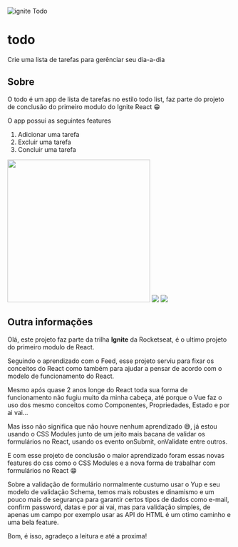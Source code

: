 ![ignite Todo](https://user-images.githubusercontent.com/16112395/222031772-bfedd240-d5b6-47f8-bd24-a41b358e297e.png)

# todo
Crie uma lista de tarefas para gerênciar seu dia-a-dia

## Sobre
O todo  é um app de lista de tarefas no estilo todo list, faz parte do projeto de conclusão do primeiro modulo do Ignite React 😁

O app possui as seguintes features

1. Adicionar uma tarefa
2. Excluir uma tarefa
3. Concluir uma tarefa

<p>
<img src="https://user-images.githubusercontent.com/16112395/222032035-76007ba3-1ef6-405f-b14d-358384b1973d.png" height="320" />
<img src="https://user-images.githubusercontent.com/16112395/222032121-39526091-f64f-416c-bdb1-44a6023c387a.png" />
<img src="https://user-images.githubusercontent.com/16112395/222032253-c309a837-9161-45b9-bf32-4d67bde09a3a.png" />
</p>

## Outra informações
Olá, este projeto faz parte da trilha **Ignite** da Rocketseat, é o ultimo projeto do primeiro modulo de React.

Seguindo o aprendizado com o Feed, esse projeto serviu para fixar os conceitos do React como também para ajudar a pensar de acordo com o modelo de funcionamento do React.

Mesmo após quase 2 anos longe do React toda sua forma de funcionamento não fugiu muito da minha cabeça, até porque o Vue faz o uso dos mesmo conceitos como Componentes, Propriedades, Estado e por ai vai...

Mas isso não significa que não houve nenhum aprendizado 😅, já estou usando o CSS Modules junto de um jeito mais bacana de validar os formulários no React, usando os evento onSubmit, onValidate entre outros.

E com esse projeto de conclusão o maior aprendizado foram essas novas features do css como o CSS Modules e a nova forma de trabalhar com formulários no React 😁

Sobre a validação de formulário normalmente custumo usar o Yup e seu modelo de validação Schema, temos mais robustes e dinamismo e um pouco mais de segurança para garantir certos tipos de dados como e-mail, confirm password, datas e por ai vai,
mas para validação simples, de apenas um campo por exemplo usar as API do HTML é um otimo caminho e uma bela feature.

Bom, é isso, agradeço a leitura e até a proxima!
